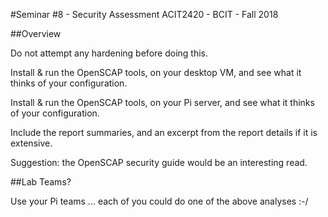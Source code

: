 #Seminar #8 - Security Assessment
ACIT2420 - BCIT - Fall 2018

##Overview

Do not attempt any hardening before doing this.

Install & run the OpenSCAP tools, on your desktop VM, and see what it thinks of your configuration.

Install & run the OpenSCAP tools, on your Pi server, and see what it thinks of your configuration.

Include the report summaries, and an excerpt from the report details if
it is extensive.

Suggestion: the OpenSCAP security guide would be an interesting read.


##Lab Teams?

Use your Pi teams ... each of you could do one of the above analyses :-/

